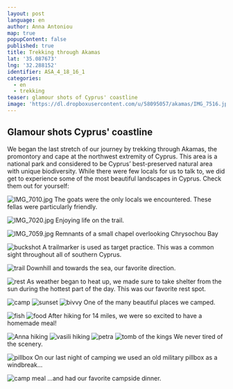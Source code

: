 ```yaml
---
layout: post
language: en
author: Anna Antoniou
map: true
popupContent: false
published: true
title: Trekking through Akamas
lat: '35.087673'
lng: '32.288152'
identifier: ASA_4_18_16_1
categories:
  - en
  - trekking
teaser: glamour shots of Cyprus' coastline
image: 'https://dl.dropboxusercontent.com/u/58095057/akamas/IMG_7516.jpg'
---
```

## Glamour shots Cyprus' coastline

We began the last stretch of our journey by trekking through Akamas, the promontory and cape at the northwest extremity of Cyprus. This area is a national park and considered to be Cyprus’ best-preserved natural area with unique biodiversity. While there were few locals for us to talk to, we did get to experience some of the most beautiful landscapes in Cyprus. Check them out for yourself: 

![IMG_7010.jpg]({{site.baseurl}}/media/IMG_7010.jpg)
The goats were the only locals we encountered. These fellas were particularly friendly. 

![IMG_7020.jpg]({{site.baseurl}}/media/IMG_7020.jpg)
Enjoying life on the trail. 

![IMG_7059.jpg]({{site.baseurl}}/media/IMG_7059.jpg)
Remnants of a small chapel overlooking Chrysochou Bay

![buckshot](https://dl.dropboxusercontent.com/u/58095057/akamas/IMG_7118.jpg)
A trailmarker is used as target practice. This was a common sight throughout all of southern Cyprus.

![trail](https://dl.dropboxusercontent.com/u/58095057/akamas/IMG_2960.jpg)
Downhill and towards the sea, our favorite direction.

![rest](https://dl.dropboxusercontent.com/u/58095057/akamas/IMG_7137.jpg)
As weather began to heat up, we made sure to take shelter from the sun during the hottest part of the day. This was our favorite rest spot. 

![camp](https://dl.dropboxusercontent.com/u/58095057/akamas/IMG_7169.jpg)
![sunset](https://dl.dropboxusercontent.com/u/58095057/akamas/IMG_7203.jpg)
![bivvy](/https://dl.dropboxusercontent.com/u/58095057/akamas/IMG_7207.jpg)
One of the many beautiful places we camped. 

![fish](https://dl.dropboxusercontent.com/u/58095057/akamas/IMG_7181.jpg)
![food](https://dl.dropboxusercontent.com/u/58095057/akamas/IMG_7199.jpg)
After hiking for 14 miles, we were so excited to have a homemade meal! 


![Anna hiking](https://dl.dropboxusercontent.com/u/58095057/akamas/IMG_7234.jpg)
![vasili hiking](https://dl.dropboxusercontent.com/u/58095057/akamas/IMG_7425.jpg)
![petra](https://dl.dropboxusercontent.com/u/58095057/akamas/IMG_7516.jpg)
![tomb of the kings](https://dl.dropboxusercontent.com/u/58095057/akamas/IMG_7311.jpg)
We never tired of the scenery. 

![pillbox](https://dl.dropboxusercontent.com/u/58095057/akamas/IMG_3048.jpg)
On our last night of camping we used an old military pillbox as a windbreak...

![camp meal](https://dl.dropboxusercontent.com/u/58095057/akamas/IMG_3037.jpg)
...and had our favorite campside dinner.
